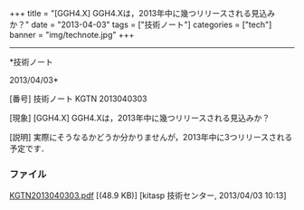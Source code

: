 ﻿+++
title = "[GGH4.X] GGH4.Xは，2013年中に幾つリリースされる見込みか？"
date = "2013-04-03"
tags = ["技術ノート"]
categories = ["tech"]
banner = "img/technote.jpg"
+++

-----------------------------------------------------------------------------------------------------------------------------

*技術ノート

2013/04/03*


[番号]
技術ノート KGTN 2013040303

[現象]
[GGH4.X] GGH4.Xは，2013年中に幾つリリースされる見込みか？

[説明]
実際にそうなるかどうか分かりませんが，2013年中に3つリリースされる予定です．


### ファイル

 
 


[KGTN2013040303.pdf](http://techreport.kitasp.net/attachments/download/1305/KGTN2013040303.pdf)
 [(48.9 KB)] [kitasp 技術センター, 2013/04/03
10:13]


 


 

